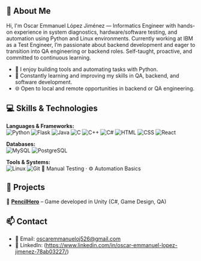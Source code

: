 ## 👋 About Me

Hi, I'm Oscar Emmanuel López Jiménez — Informatics Engineer with hands-on experience in system diagnostics, hardware/software testing, and automation using Python and Linux environments. Currently working at IBM as a Test Engineer, I’m passionate about backend development and eager to transition into QA engineering or backend roles. Self-taught, proactive, and committed to continuous learning.

- 🔧 I enjoy building tools and automating tasks with Python.
- 📘 Constantly learning and improving my skills in QA, backend, and software development.
- 🌐 Open to local and remote opportunities in backend or QA engineering.


## 💻 Skills & Technologies

**Languages & Frameworks:**  
![Python](https://img.shields.io/badge/Python-3776AB?style=flat&logo=python&logoColor=white)
![Flask](https://img.shields.io/badge/Flask-000000?style=flat&logo=flask)
![Java](https://img.shields.io/badge/Java-007396?style=flat&logo=java&logoColor=white)
![C](https://img.shields.io/badge/C-00599C?style=flat&logo=c&logoColor=white)
![C++](https://img.shields.io/badge/C++-00599C?style=flat&logo=cplusplus&logoColor=white)
![C#](https://img.shields.io/badge/C%23-239120?style=flat&logo=c-sharp&logoColor=white)
![HTML](https://img.shields.io/badge/HTML5-E34F26?style=flat&logo=html5&logoColor=white)
![CSS](https://img.shields.io/badge/CSS3-1572B6?style=flat&logo=css3&logoColor=white)
![React](https://img.shields.io/badge/React-20232A?style=flat&logo=react&logoColor=61DAFB)

**Databases:**  
![MySQL](https://img.shields.io/badge/MySQL-4479A1?style=flat&logo=mysql&logoColor=white)
![PostgreSQL](https://img.shields.io/badge/PostgreSQL-336791?style=flat&logo=postgresql&logoColor=white)

**Tools & Systems:**  
![Linux](https://img.shields.io/badge/Linux-FCC624?style=flat&logo=linux&logoColor=black)
![Git](https://img.shields.io/badge/Git-F05032?style=flat&logo=git&logoColor=white)
🧪 Manual Testing · ⚙️ Automation Basics


## 📁 Projects

🔹 [**PencilHero**](https://gervinky.github.io/PencilHero.html) – Game developed in Unity (C#, Game Design, QA)


## 📫 Contact

- 📧 Email: oscaremmanueloj526@gmail.com  
- 💼 LinkedIn: (https://www.linkedin.com/in/oscar-emmanuel-lopez-jimenez-78ab03227/)
